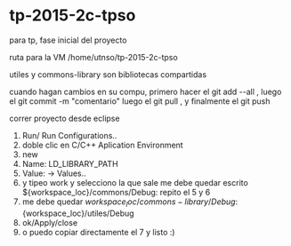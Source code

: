 # tp-2015-2c-tpso
para tp, fase inicial del proyecto

ruta para la VM  /home/utnso/tp-2015-2c-tpso

utiles y commons-library son bibliotecas compartidas


cuando hagan cambios en su compu, primero hacer el git add --all , luego el git commit -m "comentario"
luego el git pull , y finalmente el git push

correr proyecto desde eclipse

1.  Run/ Run Configurations..
2.  doble clic en C/C++ Aplication Environment
3. new
4. Name: LD_LIBRARY_PATH
5. Value:       -> Values.. 
6. y tipeo work y selecciono la que sale
me debe quedar escrito  ${workspace_loc}/commons/Debug:
repito el 5 y 6
7. me debe quedar   ${workspace_loc}/commons-library/Debug:${workspace_loc}/utiles/Debug
8. ok/Apply/close
9. o puedo copiar directamente  el 7  y listo :)

